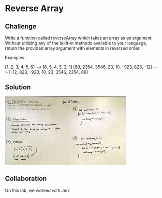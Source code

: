 # Reverse Array
## Challenge

  Write a function called reverseArray which takes an array as an argument. Without utilizing any of the built-in methods available to your language, return the provided array argument with elements in reversed order.

  Examples:

  [1, 2, 3, 4, 5, 6] -->	[6, 5, 4, 3, 2, 1]
  [89, 2354, 3546, 23, 10, -923, 823, -12] --> [-12, 823, -923, 10, 23, 3546, 2354, 89]


## Solution

![whiteboard1](assets/array_reverse.jpg)

## Collaboration

  On this lab, we worked with Jen
